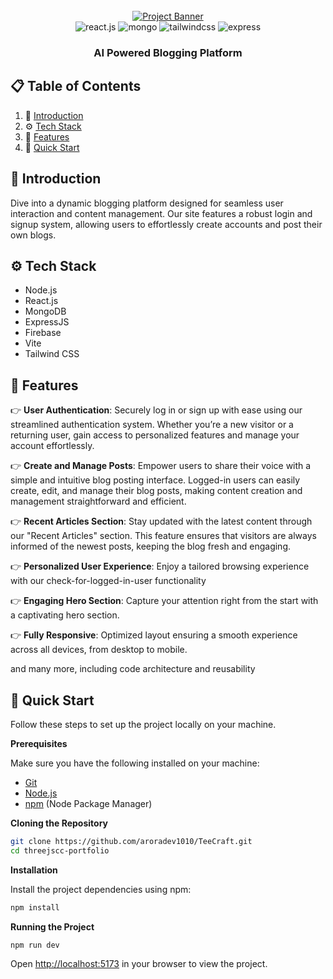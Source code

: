 <div align="center">
  <br />
    <a href="https://devarora.vercel.app/" target="_blank">
      <img src="https://github.com/user-attachments/assets/73296780-71b3-460e-85f7-86be09364402" alt="Project Banner">
    </a>
  <br />

  <div>
    <img src="https://img.shields.io/badge/-React_JS-black?style=for-the-badge&logoColor=white&logo=react&color=61DAFB" alt="react.js" />
    <img src="https://img.shields.io/badge/MongoDB-4EA94B?style=for-the-badge&logo=mongodb&logoColor=white" alt="mongo" />
    <img src="https://img.shields.io/badge/-Tailwind_CSS-black?style=for-the-badge&logoColor=white&logo=tailwindcss&color=06B6D4" alt="tailwindcss" />
    <img src="https://img.shields.io/badge/Express.js-404D59?style=for-the-badge" alt="express" />
  </div>

  <h3 align="center">AI Powered Blogging Platform</h3>
</div>

## 📋 <a name="table">Table of Contents</a>

1. 🤖 [Introduction](#introduction)
2. ⚙️ [Tech Stack](#tech-stack)
3. 🔋 [Features](#features)
4. 🤸 [Quick Start](#quick-start)

## <a name="introduction">🤖 Introduction</a>

Dive into a dynamic blogging platform designed for seamless user interaction and content management. Our site features a robust login and signup system, allowing users to effortlessly create accounts and post their own blogs.

## <a name="tech-stack">⚙️ Tech Stack</a>

- Node.js
- React.js
- MongoDB
- ExpressJS
- Firebase
- Vite
- Tailwind CSS

## <a name="features">🔋 Features</a>

👉 **User Authentication**: Securely log in or sign up with ease using our streamlined authentication system. Whether you’re a new visitor or a returning user, gain access to personalized features and manage your account effortlessly.

👉 **Create and Manage Posts**: Empower users to share their voice with a simple and intuitive blog posting interface. Logged-in users can easily create, edit, and manage their blog posts, making content creation and management straightforward and efficient.

👉 **Recent Articles Section**: Stay updated with the latest content through our "Recent Articles" section. This feature ensures that visitors are always informed of the newest posts, keeping the blog fresh and engaging.

👉 **Personalized User Experience**: Enjoy a tailored browsing experience with our check-for-logged-in-user functionality

👉 **Engaging Hero Section**: Capture your attention right from the start with a captivating hero section. 

👉 **Fully Responsive**: Optimized layout ensuring a smooth experience across all devices, from desktop to mobile.

and many more, including code architecture and reusability 

## <a name="quick-start">🤸 Quick Start</a>

Follow these steps to set up the project locally on your machine.

**Prerequisites**

Make sure you have the following installed on your machine:

- [Git](https://git-scm.com/)
- [Node.js](https://nodejs.org/en)
- [npm](https://www.npmjs.com/) (Node Package Manager)

**Cloning the Repository**

```bash
git clone https://github.com/aroradev1010/TeeCraft.git
cd threejscc-portfolio
```

**Installation**

Install the project dependencies using npm:

```bash
npm install
```

**Running the Project**

```bash
npm run dev
```

Open [http://localhost:5173](http://localhost:5173) in your browser to view the project.

